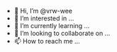 - 👋 Hi, I’m @vrw-wee
- 👀 I’m interested in ...
- 🌱 I’m currently learning ...
- 💞️ I’m looking to collaborate on ...
- 📫 How to reach me ...

<!---
vrw-wee/vrw-wee is a ✨ special ✨ repository because its `README.md` (this file) appears on your GitHub profile.
You can click the Preview link to take a look at your changes.
--->
